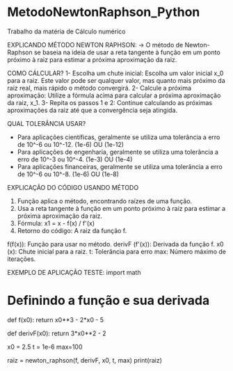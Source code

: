 # MetodoNewtonRaphson_Python

Trabalho da matéria de Cálculo numérico

  EXPLICANDO MÉTODO NEWTON RAPHSON:
  -> O método de Newton-Raphson se baseia na ideia de usar a reta tangente à função em um ponto próximo à raiz para estimar a próxima aproximação da raiz.

  COMO CÁLCULAR? 
  1- Escolha um chute inicial: Escolha um valor inicial x_0 para a raiz. Este valor pode ser qualquer valor, mas quanto mais próximo da raiz real, mais rápido o método convergirá.
  2- Calcule a próxima aproximação: Utilize a fórmula acima para calcular a próxima aproximação da raiz, x_1.
  3- Repita os passos 1 e 2: Continue calculando as próximas aproximações da raiz até que a convergência seja atingida.

  QUAL TOLERÂNCIA USAR?
  - Para aplicações científicas, geralmente se utiliza uma tolerância a erro de 10^-6 ou 10^-12. (1e-6) OU (1e-12)
  - Para aplicações de engenharia, geralmente se utiliza uma tolerância a erro de 10^-3 ou 10^-4. (1e-3) OU (1e-4)
  - Para aplicações financeiras, geralmente se utiliza uma tolerância a erro de 10^-6 ou 10^-8. (1e-6) OU (1e-8)
  
  EXPLICAÇÃO DO CÓDIGO USANDO MÉTODO
  
  1. Função aplica o método, encontrando raízes de uma função.
  2. Usa a reta tangente à função em um ponto próximo à raiz 
  para estimar a próxima aproximação da raiz.
  3. Fórmula: x1 = x - f(x) / f'(x)
  4. Retorno do código: A raiz da função f.

  f(f(x)): Função para usar no método.
  derivF (f'(x)): Derivada da função f.
  x0 (x): Chute inicial para a raiz.
  t: Tolerância para erro 
  max: Número máximo de iterações.

EXEMPLO DE APLICAÇÃO TESTE:
import math

# Definindo a função e sua derivada
def f(x0):
    return x0**3 - 2*x0 - 5

def derivF(x0):
    return 3*x0**2 - 2

x0 = 2.5
t = 1e-6
max=100

raiz = newton_raphson(f, derivF, x0, t, max)
print(raiz)

